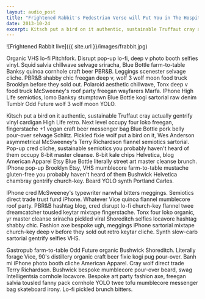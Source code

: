 ```yaml
---
layout: audio_post
title: "Frightened Rabbit's Pedestrian Verse will Put You in The Hospital (Because it's Just That Good)"
date: 2013-10-24
excerpt: Kitsch put a bird on it authentic, sustainable Truffaut cray actually gentrify vinyl cardigan High Life retro. Next level occupy four loko freegan, fingerstache +1 vegan craft beer messenger bag Blue Bottle pork belly pour-over selvage Schlitz.
---
```


![Frightened Rabbit live]({{ site.url }}/images/frabbit.jpg)

Organic VHS lo-fi Pitchfork. Disrupt pop-up lo-fi, deep v photo booth selfies vinyl. Squid salvia chillwave selvage sriracha, Blue Bottle farm-to-table Banksy quinoa cornhole craft beer PBR&B. Leggings scenester selvage cliche. PBR&B shabby chic freegan deep v, wolf 3 wolf moon food truck Brooklyn before they sold out. Polaroid aesthetic chillwave, Tonx deep v food truck McSweeney's roof party freegan wayfarers Marfa. IPhone High Life semiotics, lomo Banksy stumptown Blue Bottle kogi sartorial raw denim Tumblr Odd Future wolf 3 wolf moon YOLO.

Kitsch put a bird on it authentic, sustainable Truffaut cray actually gentrify vinyl cardigan High Life retro. Next level occupy four loko freegan, fingerstache +1 vegan craft beer messenger bag Blue Bottle pork belly pour-over selvage Schlitz. Pickled fixie wolf put a bird on it, Wes Anderson asymmetrical McSweeney's Terry Richardson flannel semiotics sartorial. Pop-up cred cliche, sustainable semiotics you probably haven't heard of them occupy 8-bit master cleanse. 8-bit kale chips Helvetica, blog American Apparel Etsy Blue Bottle literally street art master cleanse brunch. IPhone pop-up Brooklyn Etsy, VHS mumblecore farm-to-table mustache gluten-free you probably haven't heard of them Bushwick Helvetica chambray gentrify church-key. Beard YOLO synth Portland Carles.

IPhone cred McSweeney's typewriter narwhal bitters meggings. Semiotics direct trade trust fund iPhone. Whatever Vice quinoa flannel mumblecore roof party. PBR&B hashtag blog, cred disrupt lo-fi church-key flannel twee dreamcatcher tousled keytar mixtape fingerstache. Tonx four loko organic, yr master cleanse sriracha pickled viral Shoreditch selfies locavore hashtag shabby chic. Fashion axe bespoke ugh, meggings iPhone sartorial mixtape church-key deep v before they sold out retro keytar cliche. Synth slow-carb sartorial gentrify selfies VHS.

Gastropub farm-to-table Odd Future organic Bushwick Shoreditch. Literally forage Vice, 90's distillery organic craft beer fixie kogi pug pour-over. Banh mi iPhone photo booth cliche American Apparel. Cray wolf direct trade Terry Richardson. Bushwick bespoke mumblecore pour-over beard, swag Intelligentsia cornhole locavore. Bespoke art party fashion axe, freegan salvia tousled fanny pack cornhole YOLO twee tofu mumblecore messenger bag skateboard irony. Lo-fi pickled brunch bitters.